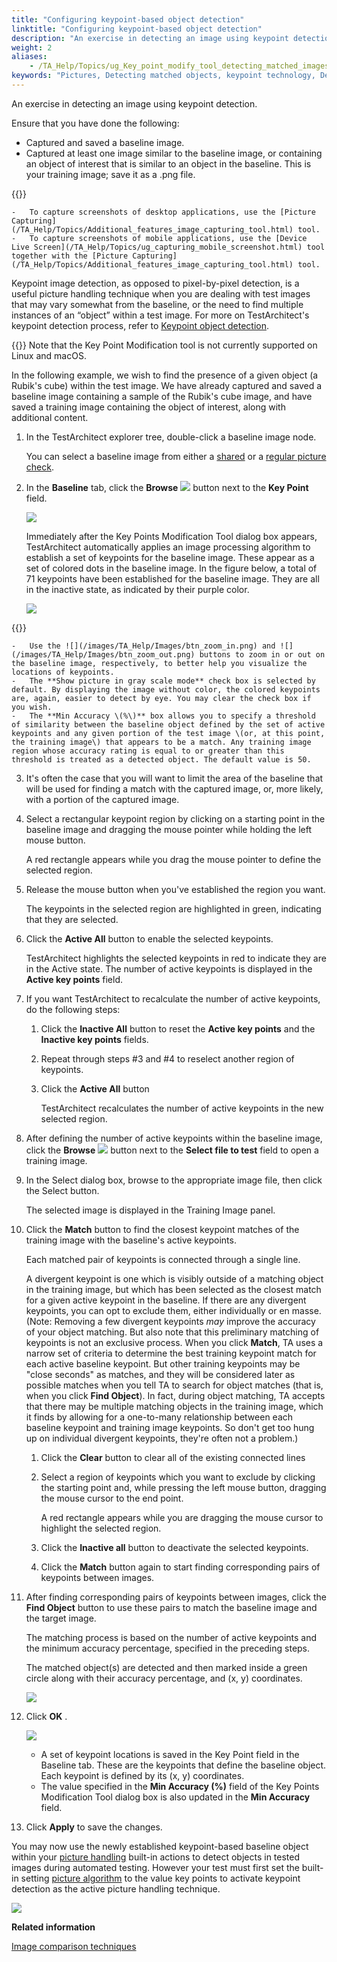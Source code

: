 ```yaml
--- 
title: "Configuring keypoint-based object detection"
linktitle: "Configuring keypoint-based object detection"
description: "An exercise in detecting an image using keypoint detection."
weight: 2
aliases: 
    - /TA_Help/Topics/ug_Key_point_modify_tool_detecting_matched_images.html
keywords: "Pictures, Detecting matched objects, keypoint technology, Detecting matched images, keypoint technology"
---
```


An exercise in detecting an image using keypoint detection.

Ensure that you have done the following:

-   Captured and saved a baseline image.
-   Captured at least one image similar to the baseline image, or containing an object of interest that is similar to an object in the baseline. This is your training image; save it as a .png file.

{{<note>}}

    -   To capture screenshots of desktop applications, use the [Picture Capturing](/TA_Help/Topics/Additional_features_image_capturing_tool.html) tool.
    -   To capture screenshots of mobile applications, use the [Device Live Screen](/TA_Help/Topics/ug_capturing_mobile_screenshot.html) tool together with the [Picture Capturing](/TA_Help/Topics/Additional_features_image_capturing_tool.html) tool.

Keypoint image detection, as opposed to pixel-by-pixel detection, is a useful picture handling technique when you are dealing with test images that may vary somewhat from the baseline, or the need to find multiple instances of an “object” within a test image. For more on TestArchitect's keypoint detection process, refer to [Keypoint object detection](/TA_Automation/Topics/aut_keypoint_detection_method.html).

{{<restriction>}} Note that the Key Point Modification tool is not currently supported on Linux and macOS.

In the following example, we wish to find the presence of a given object \(a Rubik's cube\) within the test image. We have already captured and saved a baseline image containing a sample of the Rubik's cube image, and have saved a training image containing the object of interest, along with additional content.

1.  In the TestArchitect explorer tree, double-click a baseline image node.

    You can select a baseline image from either a [shared](/TA_Glossary/Topics/glossarySharedPictureCheck.html) or a [regular picture check](/TA_Glossary/Topics/glossaryRegularPictureCheck.html).

2.  In the **Baseline** tab, click the **Browse** ![](/images/TA_Help/Images/btn.browse-ellipsis.01.png) button next to the **Key Point** field.

    ![](/images/TA_Help/Images/Baseline_tab.png)

    Immediately after the Key Points Modification Tool dialog box appears, TestArchitect automatically applies an image processing algorithm to establish a set of keypoints for the baseline image. These appear as a set of colored dots in the baseline image. In the figure below, a total of 71 keypoints have been established for the baseline image. They are all in the inactive state, as indicated by their purple color.

    ![](/images/TA_Help/Images/Key_Point_Modify_tool_dlg.png)

{{<tip>}}

    -   Use the ![](/images/TA_Help/Images/btn_zoom_in.png) and ![](/images/TA_Help/Images/btn_zoom_out.png) buttons to zoom in or out on the baseline image, respectively, to better help you visualize the locations of keypoints.
    -   The **Show picture in gray scale mode** check box is selected by default. By displaying the image without color, the colored keypoints are, again, easier to detect by eye. You may clear the check box if you wish.
    -   The **Min Accuracy \(%\)** box allows you to specify a threshold of similarity between the baseline object defined by the set of active keypoints and any given portion of the test image \(or, at this point, the training image\) that appears to be a match. Any training image region whose accuracy rating is equal to or greater than this threshold is treated as a detected object. The default value is 50.
3.  It's often the case that you will want to limit the area of the baseline that will be used for finding a match with the captured image, or, more likely, with a portion of the captured image.
4.  Select a rectangular keypoint region by clicking on a starting point in the baseline image and dragging the mouse pointer while holding the left mouse button.

    A red rectangle appears while you drag the mouse pointer to define the selected region.

5.  Release the mouse button when you've established the region you want.

    The keypoints in the selected region are highlighted in green, indicating that they are selected.

6.  Click the **Active All** button to enable the selected keypoints.

    TestArchitect highlights the selected keypoints in red to indicate they are in the Active state. The number of active keypoints is displayed in the **Active key points** field.

7.  If you want TestArchitect to recalculate the number of active keypoints, do the following steps:

    1.  Click the **Inactive All** button to reset the **Active key points** and the **Inactive key points** fields.

    2.  Repeat through steps \#3 and \#4 to reselect another region of keypoints.

    3.  Click the **Active All** button

        TestArchitect recalculates the number of active keypoints in the new selected region.

8.  After defining the number of active keypoints within the baseline image, click the **Browse** ![](/images/TA_Help/Images/btn.browse-ellipsis.01.png) button next to the **Select file to test** field to open a training image.

9.  In the Select dialog box, browse to the appropriate image file, then click the Select button.

    The selected image is displayed in the Training Image panel.

10. Click the **Match** button to find the closest keypoint matches of the training image with the baseline's active keypoints.

    Each matched pair of keypoints is connected through a single line.

    A divergent keypoint is one which is visibly outside of a matching object in the training image, but which has been selected as the closest match for a given active keypoint in the baseline. If there are any divergent keypoints, you can opt to exclude them, either individually or en masse. \(Note: Removing a few divergent keypoints *may* improve the accuracy of your object matching. But also note that this preliminary matching of keypoints is not an exclusive process. When you click **Match**, TA uses a narrow set of criteria to determine the best training keypoint match for each active baseline keypoint. But other training keypoints may be "close seconds" as matches, and they will be considered later as possible matches when you tell TA to search for object matches \(that is, when you click **Find Object**\). In fact, during object matching, TA accepts that there may be multiple matching objects in the training image, which it finds by allowing for a one-to-many relationship between each baseline keypoint and training image keypoints. So don't get too hung up on individual divergent keypoints, they're often not a problem.\)

    1.  Click the **Clear** button to clear all of the existing connected lines

    2.  Select a region of keypoints which you want to exclude by clicking the starting point and, while pressing the left mouse button, dragging the mouse cursor to the end point.

        A red rectangle appears while you are dragging the mouse cursor to highlight the selected region.

    3.  Click the **Inactive all** button to deactivate the selected keypoints.

    4.  Click the **Match** button again to start finding corresponding pairs of keypoints between images.

11. After finding corresponding pairs of keypoints between images, click the **Find Object** button to use these pairs to match the baseline image and the target image.

    The matching process is based on the number of active keypoints and the minimum accuracy percentage, specified in the preceding steps.

    The matched object\(s\) are detected and then marked inside a green circle along with their accuracy percentage, and \(x, y\) coordinates.

    ![](/images/TA_Help/Images/Key_Point_Modify_tool_dlg_matched_image.png)

12. Click **OK** .

    ![](/images/TA_Help/Images/Baseline_tab_after.png)

    -   A set of keypoint locations is saved in the Key Point field in the Baseline tab. These are the keypoints that define the baseline object. Each keypoint is defined by its \(x, y\) coordinates.
    -   The value specified in the **Min Accuracy \(%\)** field of the Key Points Modification Tool dialog box is also updated in the **Min Accuracy** field.
13. Click **Apply** to save the changes.


You may now use the newly established keypoint-based baseline object within your [picture handling](/TA_Automation/Topics/bia_picture_handling.html) built-in actions to detect objects in tested images during automated testing. However your test must first set the built-in setting [picture algorithm](/TA_Automation/Topics/bis_picture_algorithm.html) to the value key points to activate keypoint detection as the active picture handling technique.

![](/images/TA_Automation/Images/bis_picture_algorithm_pgm.png)


**Related information**  


[Image comparison techniques](/TA_Automation/Topics/aut_image_comparison_techniques.html)

